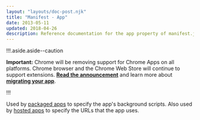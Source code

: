 ```yaml
---
layout: "layouts/doc-post.njk"
title: "Manifest - App"
date: 2013-05-11
updated: 2018-04-26
description: Reference documentation for the app property of manifest.json.
---
```


!!!.aside.aside--caution

**Important:** Chrome will be removing support for Chrome Apps on all platforms. Chrome browser and
the Chrome Web Store will continue to support extensions. [**Read the announcement**][1] and learn
more about [**migrating your app**][2].

!!!

Used by [packaged apps][3] to specify the app's background scripts. Also used by [hosted apps][4] to
specify the URLs that the app uses.

[1]: https://blog.chromium.org/2020/01/moving-forward-from-chrome-apps.html
[2]: https://developers.chrome.com/apps/migration
[3]: https://developer.chrome.com/trunk/apps/app_lifecycle#eventpage
[4]: https://developers.google.com/chrome/apps/docs/developers_guide#live
